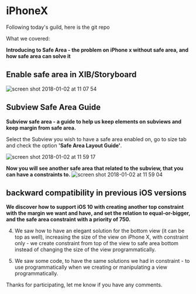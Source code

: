 # iPhoneX

Following today's guild, 
here is the git repo


What we covered:

**Introducing to Safe Area - the problem on iPhone x without safe area, and how safe area can solve it**


## Enable safe area in XIB/Storyboard
![screen shot 2018-01-02 at 11 07 54](https://user-images.githubusercontent.com/6288542/34480097-1a7a27a8-efb3-11e7-9a30-ec7e1815d9e1.png)


## Subview Safe Area Guide

**Subview safe area - a guide to help us keep elements on subviews and keep margin from safe area.**


Select the Subview you wish to have a safe area enabled on, go to size tab and check the option **'Safe Area Layout Guide'**.

![screen shot 2018-01-02 at 11 59 17](https://user-images.githubusercontent.com/6288542/34480384-d0ad1944-efb4-11e7-99d8-565e2df53e9d.png)

**Now you will see another safe area that related to the subview, that you can have a constraints to.**
![screen shot 2018-01-02 at 11 59 04](https://user-images.githubusercontent.com/6288542/34480605-1cebda60-efb6-11e7-8416-0c0a63aa0a60.png)


## backward compatibility in previous iOS versions 

**We discover how to support iOS 10 with creating another top constraint with the margin we want and have, and set the relation to equal-or-bigger, and the safe area constraint with a priority of 750.**

4. We saw how to have an elegant solution for the bottom view (it can be top as well), increasing the size of the view on iPhone X, with constraint only - we create constraint from top of the view to safe area bottom instead of changing the size of the view programmatically. 

5. We saw some code, to have the same solutions we had in constraint - to use programmatically when we creating or manipulating a view programmatically.



Thanks for participating, let me know if you have any comments.
